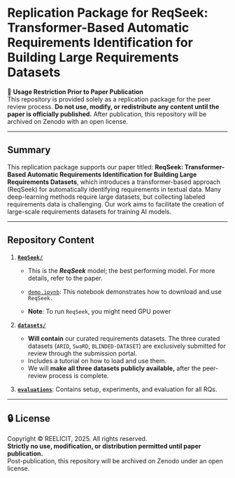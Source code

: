 # Replication Package for **ReqSeek: Transformer-Based Automatic Requirements Identification for Building Large Requirements Datasets**

📄 **Usage Restriction Prior to Paper Publication**  
This repository is provided solely as a replication package for the peer review process.
**Do not use, modify, or redistribute any content until the paper is officially published.** After publication, this repository will be archived on Zenodo with an open license.  

--- 

## Summary  
This replication package supports our paper titled: **ReqSeek: Transformer-Based Automatic Requirements Identification for Building Large Requirements Datasets**, which introduces a transformer-based approach (ReqSeek) for automatically identifying requirements in textual data. Many deep-learning methods require large datasets, but collecting labeled requirements data is challenging. Our work aims to facilitate the creation of large-scale requirements datasets for training AI models.

---


## Repository Content  
1. **[`ReqSeek/`](./ReqSeek/)**  
   - This is the ***ReqSeek*** model; the best performing model. For more details, refer to the paper.

   - [`demo.ipynb`](./demo.ipynb): This notebook demonstrates how to download and use `ReqSeek.`
   - **Note**: To run `ReqSeek`, you might need GPU power

2. **[`datasets/`](./datasets/)**  
   - **Will contain** our curated requirements datasets. The three curated datasets (`ARID`, `SwaRD`, `BLINDED-DATASET`) are exclusively submitted for review through the submission portal.
   - Includes a tutorial on how to load and use them. 
   -  We will **make all three datasets publicly available,** after the peer-review process is complete.

3. **[`evaluations`](./evaluations/)**: Contains setup, experiments, and evaluation for all RQs.

---

## 🔒 License  
Copyright © REELICIT, 2025. All rights reserved.  
**Strictly no use, modification, or distribution permitted until paper publication.**  
Post-publication, this repository will be archived on Zenodo under an open license. 
